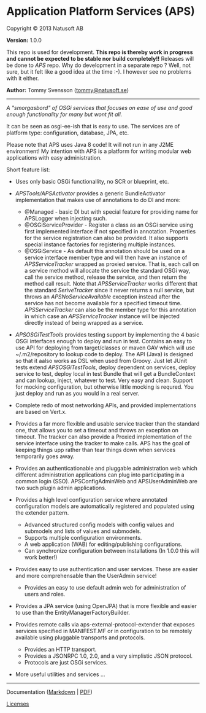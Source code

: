 # Application Platform Services (APS)

Copyright © 2013 Natusoft AB

__Version:__ 1.0.0

This repo is used for development. __This repo is thereby work in progress and cannot be expected to be stable nor build completely!!__ Releases will be done to _APS_ repo. Why do development in a separate repo ? Well, not sure, but it felt like a good idea at the time :-). I however see no problems with it either.

__Author:__ Tommy Svensson (tommy@natusoft.se)

---

_A "smorgasbord" of OSGi services that focuses on ease of use and good enough functionality for many but wont fit all._

It can be seen as osgi-ee-ish that is easy to use. The services are of platform type: configuration, database, JPA, etc.

Please note that APS uses Java 8 code! It will not run in any J2ME environment! My intention with APS is a platform for writing modular web applications with easy administration.

Short feature list:

* Uses only basic OSGi functionallity, no SCR or blueprint, etc. 

* _APSTools/APSActivator_ provides a generic BundleActivator implementation that makes use of annotations to do DI and more:
  * @Managed - basic DI but with special feature for providing name for APSLogger when injecting such. 
  * @OSGiServiceProvider - Register a class as an OSGi service using first implemented interface if not specified in annotation. Properties for the service registration can also be provided. It also supports special instance factories for registering multiple instances.
  * @OSGiService - As default this annotation should be used on a service interface member type and will then have an instance of _APSServiceTracker_ wrapped as proxied service. That is, each call on a service method will allocate the service the standard OSGi way, call the service method, release the service, and then return the method call result. Note that _APSServiceTracker_ works different that the standard _SeriveTracker_ since it never returns a null service, but throws an _APSNoServiceAvailable_ exception instead after the service has not become available for a specified timeout time. _APSServiceTracker_ can also be the member type for this annotation in which case an _APSServiceTracker_ instance will be injected directly instead of being wrapped as a service.

* _APSOSGiTestTools_ provides testing support by implementing the 4 basic OSGi interfaces enough to deploy and run in test. Contains an easy to use API for deploying from target/classes or maven GAV which will use ~/.m2/repository to lookup code to deploy. The API (Java) is designed so that it aalso works as DSL when used from Groovy. Just let JUnit tests extend _APSOSGiTestTools_, deploy dependent on services, deploy service to test, deploy local in test Bundle that will get a BundleContext and can lookup, inject, whatever to test. Very easy and clean. Support for mocking configuration, but otherwise little mocking is requred. You just deploy and run as you would in a real server. 

* Complete redo of most networking APIs, and provided implementations are based on Vert.x.

* Provides a far more flexible and usable service tracker than the standard one, that allows you to set a timeout and throws an exception on timeout. The tracker can also provide a Proxied implementation of the service interface using the tracker to make calls. APS has the goal of keeping things upp rather than tear things down when services temporarily goes away.

* Provides an authenticationable and pluggable administration web which different administration applications can plug into participating in a common login (SSO). APSConfigAdminWeb and APSUserAdminWeb are two such plugin admin applications.

* Provides a high level configuration service where annotated configuration models are automatically registered and populated using the extender pattern. 
   * Advanced structured config models with config values and submodels and lists of values and submodels.
   * Supports multiple configuration environments.
   * A web application (WAB) for editing/publishing configurations.
   * Can synchronize configuration between installations (In 1.0.0 this will work better!)

* Provides easy to use authentication and user services. These are easier and more comprehensable than the UserAdmin service!
   * Provides an easy to use default admin web for administration of users and roles.

* Provides a JPA service (using OpenJPA) that is more flexible and easier to use than the EntityManagerFactoryBuilder.

* Provides remote calls via aps-external-protocol-extender that exposes services specified in MANIFEST.MF or in configuration to be remotely available using pluggable transports and protocols. 
   * Provides an HTTP transport.
   * Provides a JSONRPC 1.0, 2.0, and a very simplistic JSON protocol.
   * Protocols are just OSGi services.

* More useful utilities and services ...

---

Documentation ([Markdown](https://github.com/tombensve/APS/blob/master/APS-UserGuide/docs/APS-UserGuide.md) | [PDF](https://github.com/tombensve/APS/blob/master/APS-UserGuide/docs/APS-UserGuide.pdf))

[Licenses](https://github.com/tombensve/APS/blob/master/lics/licenses.md)

